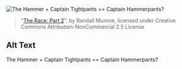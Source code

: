 ![The Hammer + Captain Tightpants == Captain Hammerpants?](https://imgs.xkcd.com/comics/the_race_part_2.png)
> "[The Race: Part 2](https://xkcd.com/578/)", by Randall Munroe, licensed under Creative Commons Attribution-NonCommercial 2.5 License

## Alt Text
The Hammer + Captain Tightpants == Captain Hammerpants?
